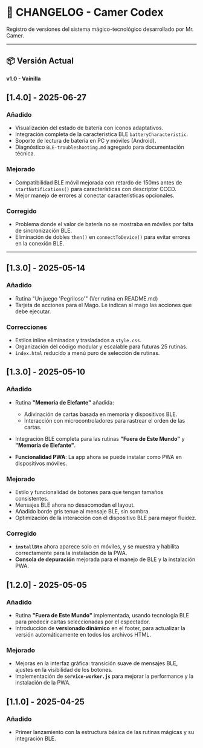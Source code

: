 
# 📜 CHANGELOG - Camer Codex

Registro de versiones del sistema mágico-tecnológico desarrollado por Mr. Camer.

---
## 📦 Versión Actual

**v1.0 - Vainilla**
## [1.4.0] - 2025-06-27

### Añadido
- Visualización del estado de batería con íconos adaptativos.
- Integración completa de la característica BLE `batteryCharacteristic`.
- Soporte de lectura de batería en PC y móviles (Android).
- Diagnóstico `BLE-troubleshooting.md` agregado para documentación técnica.

### Mejorado
- Compatibilidad BLE móvil mejorada con retardo de 150ms antes de `startNotifications()` para características con descriptor CCCD.
- Mejor manejo de errores al conectar características opcionales.

### Corregido
- Problema donde el valor de batería no se mostraba en móviles por falta de sincronización BLE.
- Eliminación de dobles `then()` en `connectToDevice()` para evitar errores en la conexión BLE.

---
## [1.3.0] - 2025-05-14

### Añadido
- Rutina "Un juego 'Pegriloso'" (Ver rutina en README.md)
- Tarjeta de acciones para el Mago. Le indican al mago las acciones que debe ejecutar.

### Correcciones
- Estilos inline eliminados y trasladados a `style.css`.
- Organización del código modular y escalable para futuras 25 rutinas.
- `index.html` reducido a menú puro de selección de rutinas.


## [1.3.0] - 2025-05-10

### Añadido
- Rutina **"Memoria de Elefante"** añadida:
  - Adivinación de cartas basada en memoria y dispositivos BLE.
  - Interacción con microcontroladores para rastrear el orden de las cartas.

- Integración BLE completa para las rutinas **"Fuera de Este Mundo"** y **"Memoria de Elefante"**.

- **Funcionalidad PWA**: La app ahora se puede instalar como PWA en dispositivos móviles.

### Mejorado
- Estilo y funcionalidad de botones para que tengan tamaños consistentes.
- Mensajes BLE ahora no desacomodan el layout.
- Añadido borde gris tenue al mensaje BLE, sin sombra.
- Optimización de la interacción con el dispositivo BLE para mayor fluidez.

### Corregido
- **`installBtn`** ahora aparece solo en móviles, y se muestra y habilita correctamente para la instalación de la PWA.
- **Consola de depuración** mejorada para el manejo de BLE y la instalación PWA.

## [1.2.0] - 2025-05-05

### Añadido
- Rutina **"Fuera de Este Mundo"** implementada, usando tecnología BLE para predecir cartas seleccionadas por el espectador.
- Introducción de **versionado dinámico** en el footer, para actualizar la versión automáticamente en todos los archivos HTML.

### Mejorado
- Mejoras en la interfaz gráfica: transición suave de mensajes BLE, ajustes en la visibilidad de los botones.
- Implementación de **`service-worker.js`** para mejorar la performance y la instalación de la PWA.

## [1.1.0] - 2025-04-25

### Añadido
- Primer lanzamiento con la estructura básica de las rutinas mágicas y su integración BLE.
